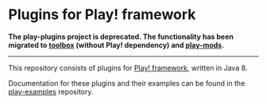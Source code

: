 Plugins for Play! framework
===

**The play-plugins project is deprecated. The functionality has been migrated to [toolbox](https://github.com/tfeng/toolbox) (without Play! dependency) and [play-mods](https://github.com/tfeng/play-mods).**

---

This repository consists of plugins for [Play! framework](http://www.playframework.com/), written in Java 8.

Documentation for these plugins and their examples can be found in the [play-examples](https://github.com/tfeng/play-examples) repository.
